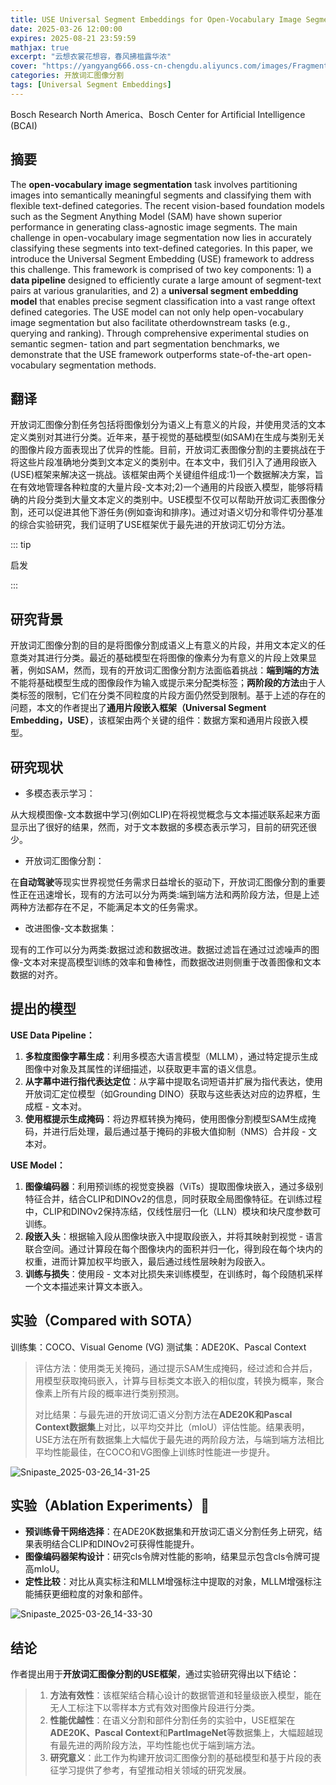 ```yaml
---
title: USE Universal Segment Embeddings for Open-Vocabulary Image Segmentation
date: 2025-03-26 12:00:00
expires: 2025-08-21 23:59:59
mathjax: true
excerpt: "云想衣裳花想容，春风拂槛露华浓"
cover: "https://yangyang666.oss-cn-chengdu.aliyuncs.com/images/Fragment_7_4k_a51f7.jpg"
categories: 开放词汇图像分割
tags: [Universal Segment Embeddings]
---
```


Bosch Research North America、Bosch Center for Artificial Intelligence (BCAI)

## 摘要

The **open-vocabulary image segmentation** task involves partitioning images into semantically meaningful segments and classifying them with flexible text-defined categories. The recent vision-based foundation models such as the Segment Anything Model (SAM) have shown superior performance in generating class-agnostic image segments. The main challenge in open-vocabulary image segmentation now lies in accurately classifying these segments into text-defined categories. In this paper, we introduce the Universal Segment Embedding (USE) framework to address this challenge. This framework is comprised of two key components: 1) a **data pipeline** designed to efficiently curate a large amount of segment-text pairs at various granularities, and 2) a **universal segment embedding model** that enables precise segment classification into a vast range oftext defined categories. The USE model can not only help open-vocabulary image segmentation but also facilitate otherdownstream tasks (e.g., querying and ranking). Through comprehensive experimental studies on semantic segmen-
tation and part segmentation benchmarks, we demonstrate that the USE framework outperforms state-of-the-art open-
vocabulary segmentation methods.

## 翻译

开放词汇图像分割任务包括将图像划分为语义上有意义的片段，并使用灵活的文本定义类别对其进行分类。近年来，基于视觉的基础模型(如SAM)在生成与类别无关的图像片段方面表现出了优异的性能。目前，开放词汇表图像分割的主要挑战在于将这些片段准确地分类到文本定义的类别中。在本文中，我们引入了通用段嵌入(USE)框架来解决这一挑战。该框架由两个关键组件组成:1)一个数据解决方案，旨在有效地管理各种粒度的大量片段-文本对;2)一个通用的片段嵌入模型，能够将精确的片段分类到大量文本定义的类别中。USE模型不仅可以帮助开放词汇表图像分割，还可以促进其他下游任务(例如查询和排序)。通过对语义切分和零件切分基准的综合实验研究，我们证明了USE框架优于最先进的开放词汇切分方法。



::: tip

启发

:::

## 研究背景

开放词汇图像分割的目的是将图像分割成语义上有意义的片段，并用文本定义的任意类对其进行分类。最近的基础模型在将图像的像素分为有意义的片段上效果显著，例如SAM，然而，现有的开放词汇图像分割方法面临着挑战：**端到端的方法**不能将基础模型生成的图像段作为输入或提示来分配类标签；**两阶段的方法**由于人类标签的限制，它们在分类不同粒度的片段方面仍然受到限制。基于上述的存在的问题，本文的作者提出了**通用片段嵌入框架（Universal Segment Embedding，USE）**，该框架由两个关键的组件：数据方案和通用片段嵌入模型。

## 研究现状

- 多模态表示学习：


从大规模图像-文本数据中学习(例如CLIP)在将视觉概念与文本描述联系起来方面显示出了很好的结果，然而，对于文本数据的多模态表示学习，目前的研究还很少。



- 开放词汇图像分割：


在**自动驾驶**等现实世界视觉任务需求日益增长的驱动下，开放词汇图像分割的重要性正在迅速增长，现有的方法可以分为两类:端到端方法和两阶段方法，但是上述两种方法都存在不足，不能满足本文的任务需求。





- 改进图像-文本数据集：


现有的工作可以分为两类:数据过滤和数据改进。数据过滤旨在通过过滤噪声的图像-文本对来提高模型训练的效率和鲁棒性，而数据改进则侧重于改善图像和文本数据的对齐。



## 提出的模型



**USE Data Pipeline：**

1. **多粒度图像字幕生成**：利用多模态大语言模型（MLLM），通过特定提示生成图像中对象及其属性的详细描述，以获取更丰富的语义信息。
2. **从字幕中进行指代表达定位**：从字幕中提取名词短语并扩展为指代表达，使用开放词汇定位模型（如Grounding DINO）获取与这些表达对应的边界框，生成框 - 文本对。
3. **使用框提示生成掩码**：将边界框转换为掩码，使用图像分割模型SAM生成掩码，并进行后处理，最后通过基于掩码的非极大值抑制（NMS）合并段 - 文本对。



**USE Model：**

1. **图像编码器**：利用预训练的视觉变换器（ViTs）提取图像块嵌入，通过多级别特征合并，结合CLIP和DINOv2的信息，同时获取全局图像特征。在训练过程中，CLIP和DINOv2保持冻结，仅线性层归一化（LLN）模块和块尺度参数可训练。
2. **段嵌入头**：根据输入段从图像块嵌入中提取段嵌入，并将其映射到视觉 - 语言联合空间。通过计算段在每个图像块内的面积并归一化，得到段在每个块内的权重，进而计算加权平均嵌入，最后通过线性层映射为段嵌入。
3. **训练与损失**：使用段 - 文本对比损失来训练模型，在训练时，每个段随机采样一个文本描述来计算文本嵌入。

## 实验（Compared with SOTA）

训练集：COCO、Visual Genome (VG)       测试集：ADE20K、Pascal Context



> 评估方法：使用类无关掩码，通过提示SAM生成掩码，经过滤和合并后，用模型获取掩码嵌入，计算与目标类文本嵌入的相似度，转换为概率，聚合像素上所有片段的概率进行类别预测。
  >
  > 
  >
  > 对比结果：与最先进的开放词汇语义分割方法在**ADE20K和Pascal Context数据集**上对比，以平均交并比（mIoU）评估性能。结果表明，USE方法在所有数据集上大幅优于最先进的两阶段方法，与端到端方法相比平均性能最佳，在COCO和VG图像上训练时性能进一步提升。





![Snipaste_2025-03-26_14-31-25](https://yangyang666.oss-cn-chengdu.aliyuncs.com/images/Snipaste_2025-03-26_14-31-25.png)





## 实验（Ablation Experiments）:1st_place_medal:



- **预训练骨干网络选择**：在ADE20K数据集和开放词汇语义分割任务上研究，结果表明结合CLIP和DINOv2可获得性能提升。
- **图像编码器架构设计**：研究cls令牌对性能的影响，结果显示包含cls令牌可提高mIoU。
- **定性比较**：对比从真实标注和MLLM增强标注中提取的对象，MLLM增强标注能捕获更细粒度的对象和部件。



![Snipaste_2025-03-26_14-33-30](https://yangyang666.oss-cn-chengdu.aliyuncs.com/images/Snipaste_2025-03-26_14-33-30.png)



## 结论

作者提出用于**开放词汇图像分割的USE框架**，通过实验研究得出以下结论：



 >1. **方法有效性**：该框架结合精心设计的数据管道和轻量级嵌入模型，能在无人工标注下以零样本方式有效对图像片段进行分类。 
 >2. **性能优越性**：在语义分割和部件分割任务的实验中，USE框架在**ADE20K、Pascal Context**和**PartImageNet**等数据集上，大幅超越现有最先进的两阶段方法，平均性能也优于端到端方法。 
 >3. **研究意义**：此工作为构建开放词汇图像分割的基础模型和基于片段的表征学习提供了参考，有望推动相关领域的研究发展。 



